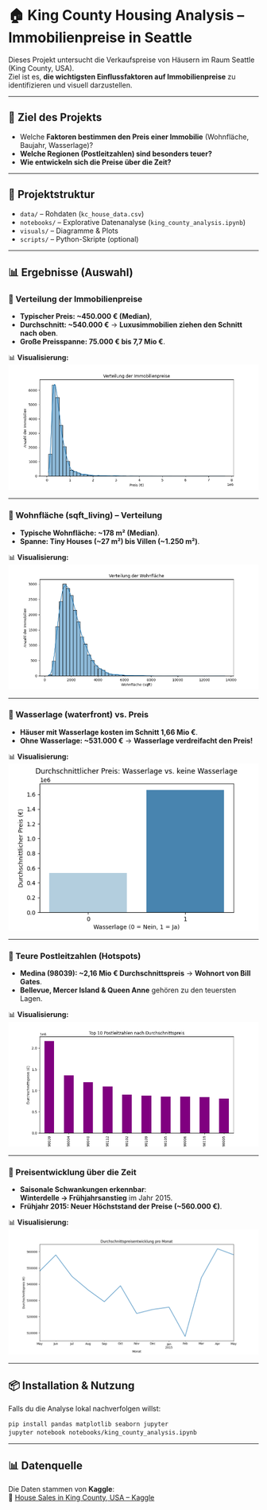 
# 🏠 King County Housing Analysis – Immobilienpreise in Seattle

Dieses Projekt untersucht die Verkaufspreise von Häusern im Raum Seattle (King County, USA).  
Ziel ist es, **die wichtigsten Einflussfaktoren auf Immobilienpreise** zu identifizieren und visuell darzustellen.

---

## 🚀 Ziel des Projekts
- Welche **Faktoren bestimmen den Preis einer Immobilie** (Wohnfläche, Baujahr, Wasserlage)?
- **Welche Regionen (Postleitzahlen) sind besonders teuer?**
- **Wie entwickeln sich die Preise über die Zeit?**

---

## 📂 Projektstruktur
- `data/` – Rohdaten (`kc_house_data.csv`)
- `notebooks/` – Explorative Datenanalyse (`king_county_analysis.ipynb`)
- `visuals/` – Diagramme & Plots
- `scripts/` – Python-Skripte (optional)

---

## 📊 Ergebnisse (Auswahl)

### 🔸 Verteilung der Immobilienpreise
- **Typischer Preis: ~450.000 € (Median)**,  
- **Durchschnitt: ~540.000 €** → **Luxusimmobilien ziehen den Schnitt nach oben**.
- **Große Preisspanne: 75.000 € bis 7,7 Mio €**.

📊 **Visualisierung:**  
![Preisverteilung](visuals/preisverteilung.png)

---

### 🔸 Wohnfläche (sqft_living) – Verteilung
- **Typische Wohnfläche: ~178 m² (Median)**.
- **Spanne: Tiny Houses (~27 m²) bis Villen (~1.250 m²)**.

📊 **Visualisierung:**  
![Wohnfläche](visuals/wohnflaeche_verteilung.png)

---

### 🔸 Wasserlage (waterfront) vs. Preis
- **Häuser mit Wasserlage kosten im Schnitt 1,66 Mio €**.
- **Ohne Wasserlage: ~531.000 €** → **Wasserlage verdreifacht den Preis!**

📊 **Visualisierung:**  
![Wasserlage](visuals/wasserlage_preisvergleich.png)

---

### 🔸 Teure Postleitzahlen (Hotspots)
- **Medina (98039): ~2,16 Mio € Durchschnittspreis** → **Wohnort von Bill Gates**.
- **Bellevue, Mercer Island & Queen Anne** gehören zu den teuersten Lagen.

📊 **Visualisierung:**  
![PLZ Hotspots](visuals/top10_plz_preise.png)

---

### 🔸 Preisentwicklung über die Zeit
- **Saisonale Schwankungen erkennbar**:  
  **Winterdelle → Frühjahrsanstieg** im Jahr 2015.
- **Frühjahr 2015: Neuer Höchststand der Preise (~560.000 €)**.

📊 **Visualisierung:**  
![Preisentwicklung](visuals/preisentwicklung_zeitverlauf.png)

---

## 📦 Installation & Nutzung
Falls du die Analyse lokal nachverfolgen willst:

```bash
pip install pandas matplotlib seaborn jupyter
jupyter notebook notebooks/king_county_analysis.ipynb
```

---

## 📊 Datenquelle
Die Daten stammen von **Kaggle**:  
🔗 [House Sales in King County, USA – Kaggle](https://www.kaggle.com/datasets/harlfoxem/housesalesprediction)
